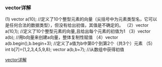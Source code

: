 ### vector详解

(1) vector<int> a(10); //定义了10个整型元素的向量（尖括号中为元素类型名，它可以是任何合法的数据类型），但没有给出初值，其值是不确定的。
（2）vector<int> a(10,1); //定义了10个整型元素的向量,且给出每个元素的初值为1
（3）vector<int> a(b); //用b向量来创建a向量，整体复制性赋值
（4）vector<int> a(b.begin(),b.begin+3); //定义了a值为b中第0个到第2个（共3个）元素
（5）int b[7]={1,2,3,4,5,9,8};
        vector<int> a(b,b+7); //从数组中获得初值

[vector详解](http://www.cnblogs.com/Nonono-nw/p/3462183.html)
